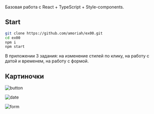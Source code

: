 Базовая работа с React + TypeScript + Style-components.

## Start

```bash
git clone https://github.com/amoriah/ex00.git
cd ex00
npm i
npm start
```
В приложении 3 задания: на изменение стилей по клику, на работу с датой и временем, на работу с формой.

## Картиночки

![button]('./img/button.png')<br>

![date]('./img/date.png')<br>

![form]('./img/form.png')<br>